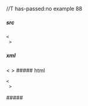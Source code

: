 //T has-passed:no
example 88
##### src
```
<
 >
```
##### xml
<?xml version="1.0" encoding="UTF-8"?>
<!DOCTYPE document SYSTEM "CommonMark.dtd">
<document xmlns="http://commonmark.org/xml/1.0">
  <code_block>&lt;
 &gt;
</code_block>
</document>
##### html
<pre><code>&lt;
 &gt;
</code></pre>
#####
